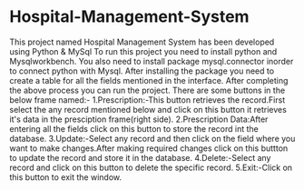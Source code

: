 # Hospital-Management-System
This project named Hospital Management System has been developed using Python & MySql
To run this project you need to install python and Mysqlworkbench.
You also need to install package mysql.connector inorder to connect python with Mysql.
After installing the package you need to create a table for all the fields mentioned in the interface.
After completing the above process you can run the project.
There are some buttons in the below frame named:-
1.Prescription:-This button retrieves the record.First select the any record mentioned below and click on this button it retrieves it's data in the presciption frame(right side).
2.Prescription Data:After entering all the fields click on this button to store the record int the database.
3.Update:-Select any record and then click on the field where you want to make changes.After making required changes click on this buttton to update the record and store it in the database.
4.Delete:-Select any record and click on this button to delete the specific record.
5.Exit:-Click on this button to exit the window.
